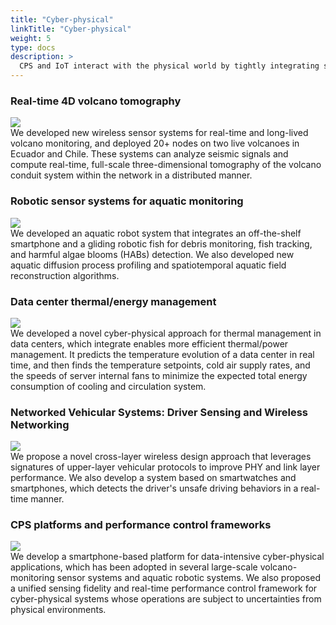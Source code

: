 ```yaml
---
title: "Cyber-physical"
linkTitle: "Cyber-physical"
weight: 5
type: docs
description: >
  CPS and IoT interact with the physical world by tightly integrating sensing, actuation, computation, and physical objects. As a key enabling technology for many critical domains such as environment, smart cities, transportation, and smart grids, CPS and IoT have been recognized as a top national research priority in several US presidential reports. Many CPS and IoT systems must process large volume of data from dynamic environments under tight energy and real-time constraints. We have developed new systems and computing paradigms for such data-intensive CPS/IoT applications. My group has developed new systems and computing paradigms for such data-intensive CPS applications.
---
```


### **Real-time 4D volcano tomography**
![](/images/research/cyber1.jpg)<br>
We developed new wireless sensor systems for real-time and long-lived volcano monitoring, and deployed 20+ nodes on two live volcanoes in Ecuador and Chile. These systems can analyze seismic signals and compute real-time, full-scale three-dimensional tomography of the volcano conduit system within the network in a distributed manner.

### **Robotic sensor systems for aquatic monitoring**
![](/images/research/cyber2.jpg)<br>
 We developed an aquatic robot system that integrates an off-the-shelf smartphone and a gliding robotic fish for debris monitoring, fish tracking, and harmful algae blooms (HABs) detection. We also developed new aquatic diffusion process profiling and spatiotemporal aquatic field reconstruction algorithms.


### **Data center thermal/energy management**
![](/images/research/cyber3.jpg)<br>
We developed a novel cyber-physical approach for thermal management in data centers, which integrate enables more efficient thermal/power management. It predicts the temperature evolution of a data center in real time, and then finds the temperature setpoints, cold air supply rates, and the speeds of server internal fans to minimize the expected total energy consumption of cooling and circulation system.

### **Networked Vehicular Systems: Driver Sensing and Wireless Networking**
![](/images/research/cyber4.png)<br>
 We propose a novel cross-layer wireless design approach that leverages signatures of upper-layer vehicular protocols to improve PHY and link layer performance. We also develop a system based on smartwatches and smartphones, which detects the driver's unsafe driving behaviors in a real-time manner.

### **CPS platforms and performance control frameworks**
![](/images/research/cyber5.jpg)<br>
 We develop a smartphone-based platform for data-intensive cyber-physical applications, which has been adopted in several large-scale volcano-monitoring sensor systems and aquatic robotic systems. We also proposed a unified sensing fidelity and real-time performance control framework for cyber-physical systems whose operations are subject to uncertainties from physical environments.